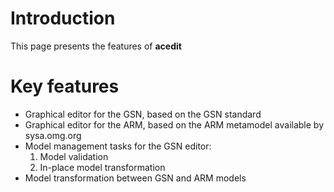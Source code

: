 # Introduction #

This page presents the features of **acedit**

# Key features #

  * Graphical editor for the GSN, based on the GSN standard
  * Graphical editor for the ARM, based on the ARM metamodel available by sysa.omg.org
  * Model management tasks for the GSN editor:
    1. Model validation
    1. In-place model transformation
  * Model transformation between GSN and ARM models